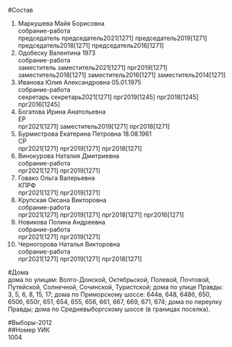 #Состав  
1. Маркушева Майя Борисовна  
    собрание-работа  
    председатель председатель2021[1271] председатель2019[1271] председатель2018[1271] председатель2016[1271]  
2. Одобеску Валентина 1973  
    собрание-работа  
    заместитель заместитель2021[1271] прг2019[1271] заместитель2018[1271] заместитель2016[1271] заместитель2014[1271]  
3. Иванова Юлия Александровна 05.01.1975  
    собрание-работа  
    секретарь секретарь2021[1271] прг2019[1245] прг2018[1245] прг2016[1245]  
4. Богатова Ирина Анатольевна  
    ЕР  
    прг2021[1271] заместитель2019[1271] прг2018[1271]  
5. Бурмистрова Екатерина Петровна 18.08.1961  
    СР  
    прг2021[1271] прг2019[1271] прг2018[1271]  
6. Винокурова Наталия Дмитриевна  
    собрание-работа  
    прг2021[1271] прг2019[1271]  
7. Говако Ольга Валерьевна  
    КПРФ  
    прг2021[1271] прг2019[1271]  
8. Крупская Оксана Викторовна  
    собрание-работа  
    прг2021[1271] прг2019[1271] прг2018[1271] прг2016[1271]  
9. Новикова Полина Андреевна  
    собрание-работа  
    прг2021[1271] прг2019[1271]  
10. Черногорова Наталья Викторовна  
    собрание-работа  
    прг2021[1271] прг2019[1271] прг2018[1271]  
  
#Дома  
дома по улицам: Волго-Донской, Октябрьской, Полевой, Почтовой, Путейской, Солнечной, Сочинской, Туристской; дома по улице Правды: 3, 5, 6, 8, 15, 17; дома по Приморскому шоссе: 644в, 648, 648б, 650, 650б, 650г, 651, 654, 655, 656,  661, 667, 669, 671, 674; дома по переулку Правды; дома по Средневыборгскому шоссе (в границах поселка).  
  
#Выборы-2012  
##Номер УИК  
1004  
